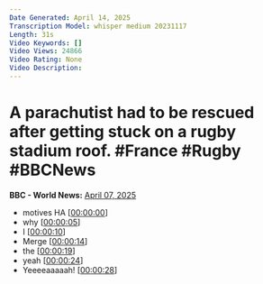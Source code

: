 ```yaml
---
Date Generated: April 14, 2025
Transcription Model: whisper medium 20231117
Length: 31s
Video Keywords: []
Video Views: 24866
Video Rating: None
Video Description: 
---
```


# A parachutist had to be rescued after getting stuck on a rugby stadium roof. #France #Rugby #BBCNews
**BBC - World News:** [April 07, 2025](https://www.youtube.com/watch?v=6tXlShIafCs)
*  motives HA [[00:00:00](https://www.youtube.com/watch?v=6tXlShIafCs&t=0.0s)]
*  why [[00:00:05](https://www.youtube.com/watch?v=6tXlShIafCs&t=5.94s)]
*  I [[00:00:10](https://www.youtube.com/watch?v=6tXlShIafCs&t=10.14s)]
*  Merge [[00:00:14](https://www.youtube.com/watch?v=6tXlShIafCs&t=14.18s)]
*  the [[00:00:19](https://www.youtube.com/watch?v=6tXlShIafCs&t=19.82s)]
*  yeah [[00:00:24](https://www.youtube.com/watch?v=6tXlShIafCs&t=24.42s)]
*  Yeeeeaaaaah! [[00:00:28](https://www.youtube.com/watch?v=6tXlShIafCs&t=28.42s)]
